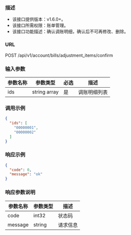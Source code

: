 
### 描述

- 该接口提供版本：v1.6.0+。
- 该接口所需权限：账单管理。
- 该接口功能描述：确认调账明细，确认后不可再修改、删除。

### URL

POST /api/v1/account/bills/adjustment_items/confirm

### 输入参数

| 参数名称 | 参数类型         | 必选 | 描述     |
|------|--------------|----|--------|
| ids  | string array | 是  | 调账明细列表 |

### 调用示例

```json
{
  "ids": [
    "00000001",
    "00000002"
  ]
}
```

### 响应示例

```json
{
  "code": 0,
  "message": "ok"
}
```

### 响应参数说明

| 参数名称    | 参数类型   | 描述   |
|---------|--------|------|
| code    | int32  | 状态码  |
| message | string | 请求信息 |
